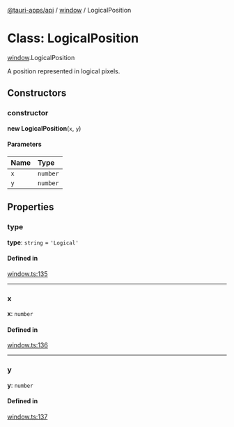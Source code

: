 [@tauri-apps/api](../README.md) / [window](../modules/window.md) / LogicalPosition

# Class: LogicalPosition

[window](../modules/window.md).LogicalPosition

A position represented in logical pixels.

## Constructors

### constructor

**new LogicalPosition**(`x`, `y`)

#### Parameters

| Name | Type |
| :------ | :------ |
| `x` | `number` |
| `y` | `number` |

## Properties

### type

 **type**: `string` = `'Logical'`

#### Defined in

[window.ts:135](https://github.com/tauri-apps/tauri/blob/47666c4/tooling/api/src/window.ts#L135)

___

### x

 **x**: `number`

#### Defined in

[window.ts:136](https://github.com/tauri-apps/tauri/blob/47666c4/tooling/api/src/window.ts#L136)

___

### y

 **y**: `number`

#### Defined in

[window.ts:137](https://github.com/tauri-apps/tauri/blob/47666c4/tooling/api/src/window.ts#L137)
